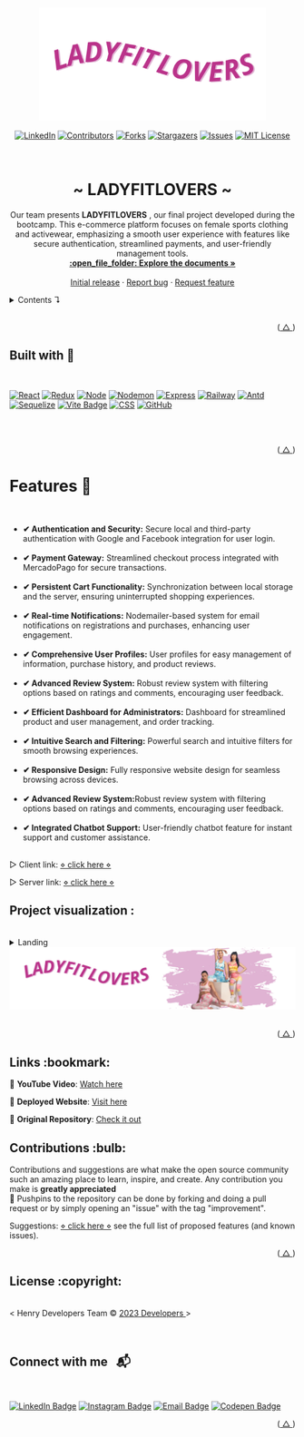 <div align="center">
<img src="https://github.com/hebelia/client-ladyfitlovers/blob/main/public/svg/LADYFIT1.svg" alt="icon" height="200">
</div>
<a id="readme-top"></a>
<!-- PROJECT SHIELDS -->
<!--
I'm using markdown "reference style" links for readability.
 https://www.markdownguide.org/basic-syntax/#reference-style-links
-->
<div align=center>

[![LinkedIn][linkedin-shield]][linkedin-url]
[![Contributors][contributors-shield]][contributors-url]
[![Forks][forks-shield]][forks-url]
[![Stargazers][stars-shield]][stars-url]
[![Issues][issues-shield]][issues-url]
[![MIT License][license-shield]][license-url]

</div>
<!-- PROJECT LOGO -->
<br />
<div align="center">
  <!-- <a href="https://github.com/hebelia/client-ladyfitlovers">
    <img src="https://github.com/hebelia/client-ladyfitlovers/blob/main/public//img/ladyBot.png" alt="icon" width="80" height="80">  
    <img src="https://d31uz8lwfmyn8g.cloudfront.net/Assets/logo-henry-white-lg.png" height="80"alt="logo">
  </a> -->

<h1 align="center">~ LADYFITLOVERS ~</h1>

  <p align="center">
    Our team presents <strong> LADYFITLOVERS</strong> , our final project developed during the bootcamp. This e-commerce platform focuses on female sports clothing and activewear, emphasizing a smooth user experience with features like secure authentication, streamlined payments, and user-friendly management tools.
<br />
<a href="https://github.com/hebelia/server-ladyfitlovers"><strong>:open_file_folder: Explore the documents »</strong></a>
<br />
<br />
<a href="https://github.com/hebelia/server-ladyfitlovers">Initial release</a>
·
<a href="https://github.com/hebelia/server-ladyfitlovers/issues">Report bug</a>
·
<a href="https://github.com/hebelia/server-ladyfitlovers/issues">Request feature</a>

</div>

<!-- TABLE OF CONTENTS -->
<details>
  <summary> Contents ↴</summary>
  <ul>
    <li><a href="#built-with">Built with</a></li>
    <li><a href="#features">Features</a></li>
    <li><a href="#roadmap">Roadmap</a></li>
    <li><a href="#contributions">Contributions</a></li>
    <!-- <li><a href="#Acknowledgments">Acknowledgments</a></li> -->
    <li><a href="#License">License</a></li>
    <li><a href="#Contant">Contact</a></li>
  </ul>
</details>

<!-- ABOUT THE PROJECT -->
<br />

<!-- gif del proyecto -->

<!-- [![Product Name Screen Shot][product-screenshot]](https://example.com) -->

<p align="right">(<a href="#readme-top"> △ </a>)</p>

<div id="built-with">

## Built with 📌

<br />

[![React][React-badge]][react-url] [![Redux][Redux-badge]][redux-url] [![Node][Node-badge]][Node.js-url] [![Nodemon][Nodemon-badge]][Nodemon-url] [![Express][Express-badge]][express-url] [![Railway][Railway-badge]][Railway-url] [![Antd][AntDesign-badge]][AntDesign-url] [![Sequelize][Sequelize-badge]][sequelize-url] [![Vite Badge][Vite-badge]][vite-url] [![CSS][CSS]][css-url] [![GitHub][github.com]][github-url]

  <br />
  <br />

<!-- - [![Firebase][firebase.com]][firebase-url]

  - for the **deployment** -->

<p align="right">(<a href="#readme-top"> △ </a>)</p>
<div>

<!-- DESCRIPTION -->
<h1 id="features">Features 🚀 </h1>
</br>
<!-- <h3>This project is a SPA (Single Page Application) that consumes an API to display all the countries</h3> -->
<ul>

<li><strong>✔ Authentication and Security:</strong> Secure local and third-party authentication with Google and Facebook integration for user login.</br></br>
<li><strong>✔ Payment Gateway:</strong> Streamlined checkout process integrated with MercadoPago for secure transactions.</br></br>
<li><strong>✔ Persistent Cart Functionality:</strong> Synchronization between local storage and the server, ensuring uninterrupted shopping experiences.</br></br>
<li><strong>✔ Real-time Notifications:</strong> Nodemailer-based system for email notifications on registrations and purchases, enhancing user engagement.</br></br>
<li><strong>✔ Comprehensive User Profiles:</strong> User profiles for easy management of information, purchase history, and product reviews.</br></br>
<li><strong>✔ Advanced Review System:</strong> Robust review system with filtering options based on ratings and comments, encouraging user feedback.</br></br>

<li><strong>✔ Efficient Dashboard for Administrators:</strong> Dashboard for streamlined product and user management, and order tracking.</br></br>
<li><strong>✔ Intuitive Search and Filtering:</strong> Powerful search and intuitive filters for smooth browsing experiences.</br></br>
<li><strong>✔ Responsive Design:</strong> Fully responsive website design for seamless browsing across devices.</br></br>
<li><strong>✔ Advanced Review System:</strong>Robust review system with filtering options based on ratings and comments, encouraging user feedback.</br></br>

<li><strong>✔ Integrated Chatbot Support:</strong> User-friendly chatbot feature for instant support and customer assistance.</br></br>

</ul>

▷ Client link: [⋄ click here ⋄](https://github.com/hebelia/client-ladyfitlovers)

▷ Server link: [⋄ click here ⋄](https://github.com/hebelia/server-ladyfitlovers)

<!-- <div align="center">

![Web Architechture from the project]()

<i> ∆ note: </i>

<details>
  <summary> <a>Object Relational Mapping (ORM) :mag_right: </a></summary>

![Object Relational Mapping ]()

<i> ∆ note:</i>

</details>
</div> -->

## Project visualization :

<!-- cambiar links a links de imagenes dentro del repositorio y agregar mas -->
<br />
<details>
  <summary> <a> Landing </a></summary>

![visualization](https://github.com/hebelia/client-ladyfitlovers/blob/main/public/img/Landing.png)

</details>

<!-- <details>
  <summary> <a> About </a></summary>

![visualization](./client//public/img/about.png)

</details> -->
<div align="center">
    <img src="https://github.com/hebelia/client-ladyfitlovers/blob/main/public/img/Logo-slide.png" alt="icon"  >
</div>

<br />

<p align="right">(<a href="#readme-top"> △ </a>)</p>

<!-- ROADMAP -->
<h2 id="roadmap">Links :bookmark: </h2>

🎥 **YouTube Video**: [Watch here](https://www.youtube.com/watch?v=LEJGhlk1qHg&ab_channel=HebeLiaRomeu)

🚀 **Deployed Website**: [Visit here](https://ladyfitlovers.up.railway.app/)

🔎 **Original Repository**: [Check it out](https://github.com/JCutisaca/PF-Back)

<!-- CONTRIBUTING -->
<h2 id="contributions"> Contributions :bulb:</h2>

Contributions and suggestions are what make the open source community such an amazing place to learn, inspire, and create. Any contribution you make is **greatly appreciated**
<br />
:pushpin: Pushpins to the repository can be done by forking and doing a pull request or by simply opening an "issue" with the tag "improvement".

Suggestions: [⋄ click here ⋄](https://github.com/hebelia/client-ladyfitlovers/issues) see the full list of proposed features (and known issues).

<p align="right">(<a href="#readme-top"> △ </a>)</p>

<!-- ACKNOWLEDGMENTS -->
<!-- <h2 id="Acknowledgments">:small_blue_diamond: Agradecimientos :small_blue_diamond:</h2>

- Special thanks to all my fellow classmates who have helped me along the lerning journey

<p align="right">(<a href="#readme-top"> △ </a>)</p> -->

<!-- LICENSE -->
<h2 id="License">License :copyright:</h2>

<br />
< Henry Developers Team ©  <a href="https://github.com/ruthosuna92/frontend-ladyfitlovers/graphs/contributors"> 2023  Developers </a> >
<br />
<br />

<br />
<!-- CONTACT -->

## Connect with me &nbsp; 📬

</br>

<div align="left">

[![LinkedIn Badge](https://img.shields.io/badge/LinkedIn-ba338a?style=for-the-badge&logo=linkedin&logoColor=E0B3D3)][linkedin-url]
[![Instagram Badge](https://img.shields.io/badge/Instagram-ba338a?style=for-the-badge&logo=instagram&logoColor=E0B3D3)][instagram-url]
[![Email Badge](https://img.shields.io/badge/Email-ba338a?style=for-the-badge&logo=gmail&logoColor=E0B3D3)][email-url]
[![Codepen Badge](https://img.shields.io/badge/Codepen-ba338a?style=for-the-badge&logo=codepen&logoColor=E0B3D3)][codepen-url]

[linkedin-url]: https://linkedin.com/in/hebeliaromeu
[instagram-url]: https://instagram.com/hebe.lia
[email-url]: mailto:hebeliaromeu@gmail.com
[codepen-url]: https://codepen.io/hebelia

</div>
<p align="right">(<a href="#readme-top"> △ </a>)</p>

<!-- MARKDOWN LINKS & IMAGES -->
<!-- https://github.com/ruthosuna92/frontend-ladyfitlovers/graphs/contributors -->

[contributors-shield]: https://img.shields.io/github/contributors/ruthosuna92/frontend-ladyfitlovers.svg?style=for-the-badge&color=ba338a
[contributors-url]: https://github.com/ruthosuna92/frontend-ladyfitlovers/graphs/contributors
[forks-shield]: https://img.shields.io/github/forks/ruthosuna92/frontend-ladyfitlovers.svg?style=for-the-badge&color=ba338a
[forks-url]: https://github.com/ruthosuna92/frontend-ladyfitlovers/network/members
[stars-shield]: https://img.shields.io/github/stars/ruthosuna92/frontend-ladyfitlovers.svg?style=for-the-badge&color=ba338a
[stars-url]: https://github.com/ruthosuna92/frontend-ladyfitlovers/stargazers
[issues-shield]: https://img.shields.io/github/issues/hebelia/client-ladyfitlovers.svg?style=for-the-badge&color=ba338a
[issues-url]: https://github.com/hebelia/client-ladyfitlovers/issues
[license-shield]: https://img.shields.io/badge/license-MIT-ba338a?style=for-the-badge&logo=C&logoColor=E0B3D3
[license-url]: https://github.com/hebelia/client-ladyfitlovers/blob/master/LICENSE.txt
[linkedin-shield]: https://img.shields.io/badge/-LinkedIn-ba338a.svg?style=for-the-badge&logo=linkedin&logoColor=E0B3D3
[linkedin-url]: https://www.linkedin.com/in/hebeliaromeu/
[github.com]: https://img.shields.io/badge/GitHub-ba338a?style=for-the-badge&logo=github&logoColor=E0B3D3
[github-url]: https://github.com
[React-badge]: https://img.shields.io/badge/React-ba338a?style=for-the-badge&logo=react&logoColor=E0B3D3
[react-url]: https://react.dev
[Redux-badge]: https://img.shields.io/badge/Redux-ba338a?style=for-the-badge&logo=redux&logoColor=E0B3D3
[redux-url]: https://redux.js.org/
[Node-badge]: https://img.shields.io/badge/Node.js-ba338a?style=for-the-badge&logo=nodedotjs&logoColor=E0B3D3
[Node.js-url]: https://nodejs.org/en
[CSS]: https://img.shields.io/badge/CSS-ba338a?style=for-the-badge&logo=css3&logoColor=E0B3D3
[css-url]: https://developer.mozilla.org/en-US/docs/Web/CSS
[Nodemon-badge]: https://img.shields.io/badge/Nodemon-ba338a?style=for-the-badge&logo=nodemon&logoColor=E0B3D3
[Nodemon-url]: https://nodemon.io/
[Express-badge]: https://img.shields.io/badge/Express.js-ba338a?style=for-the-badge&logo=express&logoColor=E0B3D3
[express-url]: https://expressjs.com/
[Sequelize-badge]: https://img.shields.io/badge/Sequelize-ba338a?style=for-the-badge&logo=sequelize&logoColor=E0B3D3
[sequelize-url]: https://sequelize.org/
[firebase.com]: https://img.shields.io/badge/Firebase-ba338a?style=for-the-badge&logo=firebase&logoColor=E0B3D3
[firebase-url]: https://firebase.google.com
[Vite-badge]: https://img.shields.io/badge/Vite-ba338a?style=for-the-badge&logo=vite&logoColor=E0B3D3
[vite-url]: https://vitejs.dev/
[Railway-badge]: https://img.shields.io/badge/Railway-ba338a?style=for-the-badge&logo=railway&logoColor=E0B3D3
[Railway-url]: https://railway.app/
[AntDesign-badge]: https://img.shields.io/badge/AntDesign-ba338a?style=for-the-badge&logo=ant-design&logoColor=E0B3D3
[AntDesign-url]: https://ant.design/

<!-- -------- -->
